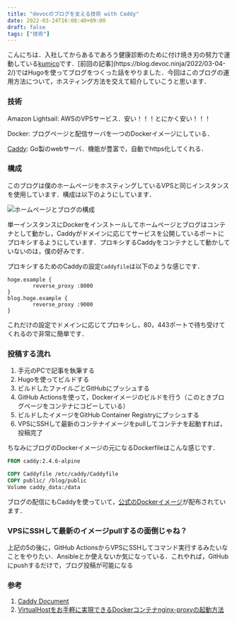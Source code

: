 ```yaml
---
title: "devocのブログを支える技術 with Caddy"
date: 2022-03-24T16:08:40+09:00
draft: false
tags: ["技術"]
---
```


こんにちは．入社してからあるであろう健康診断のために付け焼き刃の努力で運動している[kumico](https://twitter.com/devoc_)です．[前回の記事](https://blog.devoc.ninja/2022/03-04-2/)ではHugoを使ってブログをつくった話をやりました．今回はこのブログの運用方法について，ホスティング方法を交えて紹介していこうと思います．

### 技術
Amazon Lightsail: AWSのVPSサービス．安い！！！とにかく安い！！！

Docker: ブログページと配信サーバを一つのDockerイメージにしている．

[Caddy](https://caddyserver.com/): Go製のwebサーバ．機能が豊富で，自動でhttps化してくれる．

### 構成
このブログは僕のホームページをホスティングしているVPSと同じインスタンスを使用しています．構成は以下のようにしています．

![ホームページとブログの構成](/homepage-blog-conf.PNG)

単一インスタンスにDockerをインストールしてホームページとブログはコンテナとして動かし，Caddyがドメインに応じてサービスを公開しているポートにプロキシするようにしています．プロキシするCaddyをコンテナとして動かしていないのは，僕の好みです．

プロキシするためのCaddyの設定`Caddyfile`は以下のような感じです．
```Caddyfile
hoge.example {
        reverse_proxy :8000
}
blog.hoge.example {
        reverse_proxy :9000
}
```
これだけの設定でドメインに応じてプロキシし，80，443ポートで待ち受けてくれるので非常に簡単です．

### 投稿する流れ
1. 手元のPCで記事を執筆する
1. Hugoを使ってビルドする
1. ビルドしたファイルごとGitHubにプッシュする
1. GitHub Actionsを使って，Dockerイメージのビルドを行う（このときブログページをコンテナにコピーしている）
1. ビルドしたイメージをGitHub Container Registryにプッシュする
1. VPSにSSHして最新のコンテナイメージをpullしてコンテナを起動すれば，投稿完了

ちなみにブログのDockerイメージの元になるDockerfileはこんな感じです．
```Dockerfile
FROM caddy:2.4.6-alpine

COPY Caddyfile /etc/caddy/Caddyfile
COPY public/ /blog/public
Volume caddy_data:/data
```
ブログの配信にもCaddyを使っていて，[公式のDockerイメージ](https://hub.docker.com/_/caddy?tab=description)が配布されています．

### VPSにSSHして最新のイメージpullするの面倒じゃね？
上記の5の後に，GitHub ActionsからVPSにSSHしてコマンド実行するみたいなことをやりたい．Ansibleとか使えないか気になっている．これやれば，GitHubにpushするだけで，ブログ投稿が可能になる

### 参考
1. [Caddy Document](https://caddyserver.com/docs/)
1. [VirtualHostをお手軽に実現できるDockerコンテナnginx-proxyの起動方法](https://suin.io/531)
